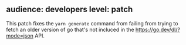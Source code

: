 audience: developers
level: patch
---
This patch fixes the `yarn generate` command from failing from trying to fetch an older version of go that's not incluced in the https://go.dev/dl/?mode=json API.
